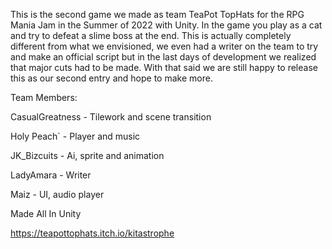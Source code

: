 This is the second game we made as team TeaPot TopHats for the RPG Mania Jam in the Summer of 2022 with Unity. In the game you play as a cat and try to defeat a slime boss at the end. This is actually completely different from what we envisioned, we even had a writer on the team to try and make an official script but in the last days of development we realized that major cuts had to be made. With that said we are still happy to release this as our second entry and hope to make more.

Team Members:

CasualGreatness - Tilework and scene transition

Holy Peach` - Player and music

JK_Bizcuits - Ai, sprite and animation

LadyAmara - Writer

Maiz - UI, audio player

Made All In Unity

https://teapottophats.itch.io/kitastrophe
